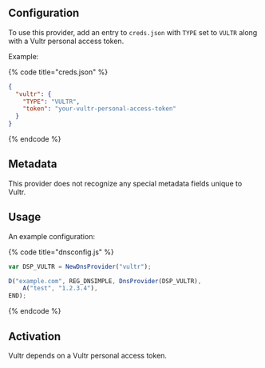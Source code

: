 ## Configuration

To use this provider, add an entry to `creds.json` with `TYPE` set to `VULTR`
along with a Vultr personal access token.

Example:

{% code title="creds.json" %}
```json
{
  "vultr": {
    "TYPE": "VULTR",
    "token": "your-vultr-personal-access-token"
  }
}
```
{% endcode %}

## Metadata

This provider does not recognize any special metadata fields unique to Vultr.

## Usage

An example configuration:

{% code title="dnsconfig.js" %}
```javascript
var DSP_VULTR = NewDnsProvider("vultr");

D("example.com", REG_DNSIMPLE, DnsProvider(DSP_VULTR),
    A("test", "1.2.3.4"),
END);
```
{% endcode %}

## Activation

Vultr depends on a Vultr personal access token.
